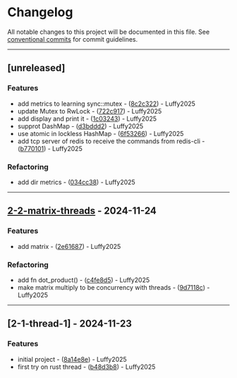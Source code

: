 # Changelog

All notable changes to this project will be documented in this file. See [conventional commits](https://www.conventionalcommits.org/) for commit guidelines.

---
## [unreleased]

### Features

- add metrics to learning sync::mutex - ([8c2c322](https://github.com/luffy2025/r-concurrency/commit/8c2c322b878dbd9d6a2bceb4e20b1e9e1b2124d2)) - Luffy2025
- update Mutex to RwLock - ([722c917](https://github.com/luffy2025/r-concurrency/commit/722c917a19496087171ca5942c0842f86853f423)) - Luffy2025
- add display and print it - ([1c03243](https://github.com/luffy2025/r-concurrency/commit/1c0324393d1efe852380db0ac75f4d553b0f557a)) - Luffy2025
- supprot DashMap - ([d3bddd2](https://github.com/luffy2025/r-concurrency/commit/d3bddd2e19e85dbd02d8ccb13092e5e5b609462a)) - Luffy2025
- use atomic in lockless HashMap - ([6f53266](https://github.com/luffy2025/r-concurrency/commit/6f5326628a644c2b382f3bc7c51b92bd7d8015ef)) - Luffy2025
- add tcp server of redis to receive the commands from redis-cli - ([b770101](https://github.com/luffy2025/r-concurrency/commit/b770101fe8d117314ab02d60bff5d03716e66c5e)) - Luffy2025

### Refactoring

- add dir metrics - ([034cc38](https://github.com/luffy2025/r-concurrency/commit/034cc383fc6346da5dd0caa54b8d8b8c3c519507)) - Luffy2025

---
## [2-2-matrix-threads](https://github.com/luffy2025/r-concurrency/compare/v2-1-thread-1..v2-2-matrix-threads) - 2024-11-24

### Features

- add matrix - ([2e61687](https://github.com/luffy2025/r-concurrency/commit/2e61687524e8c2963a9e75f8ba3d8a38c9ad080e)) - Luffy2025

### Refactoring

- add fn dot_product() - ([c4fe8d5](https://github.com/luffy2025/r-concurrency/commit/c4fe8d570bc8eb62e21fadd81d755af11b946c33)) - Luffy2025
- make matrix multiply to be concurrency with threads - ([9d7118c](https://github.com/luffy2025/r-concurrency/commit/9d7118c7d015d01a4ce488a75bbef37b36a58831)) - Luffy2025

---
## [2-1-thread-1] - 2024-11-23

### Features

- initial project - ([8a14e8e](https://github.com/luffy2025/r-concurrency/commit/8a14e8ea7a8257393d41556fcad2ec6373caa396)) - Luffy2025
- first try on rust thread - ([b48d3b8](https://github.com/luffy2025/r-concurrency/commit/b48d3b86cf3e184d7b5fcbbebed50996f3d2f459)) - Luffy2025

<!-- generated by git-cliff -->

